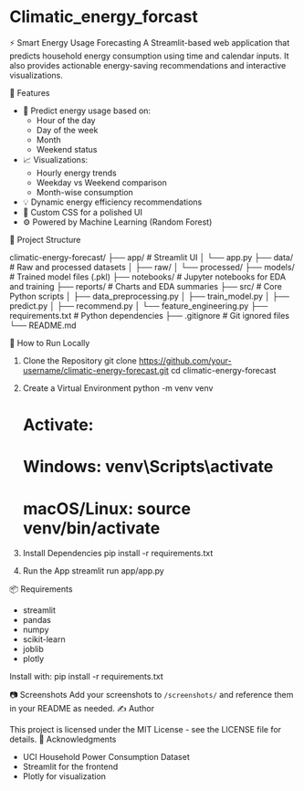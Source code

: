 ﻿# Climatic_energy_forcast
⚡ Smart Energy Usage Forecasting
A Streamlit-based web application that predicts household energy consumption using time and calendar inputs. It also provides actionable energy-saving recommendations and interactive visualizations.

🧠 Features
- 🔮 Predict energy usage based on:
  - Hour of the day
  - Day of the week
  - Month
  - Weekend status
- 📈 Visualizations:
  - Hourly energy trends
  - Weekday vs Weekend comparison
  - Month-wise consumption
- 💡 Dynamic energy efficiency recommendations
- 🎨 Custom CSS for a polished UI
- ⚙️ Powered by Machine Learning (Random Forest)

📁 Project Structure

climatic-energy-forecast/
├── app/                     # Streamlit UI
│   └── app.py
├── data/                    # Raw and processed datasets
│   ├── raw/
│   └── processed/
├── models/                  # Trained model files (.pkl)
├── notebooks/               # Jupyter notebooks for EDA and training
├── reports/                 # Charts and EDA summaries
├── src/                     # Core Python scripts
│   ├── data_preprocessing.py
│   ├── train_model.py
│   ├── predict.py
│   ├── recommend.py
│   └── feature_engineering.py
├── requirements.txt         # Python dependencies
├── .gitignore               # Git ignored files
└── README.md

🚀 How to Run Locally

1. Clone the Repository
   git clone https://github.com/your-username/climatic-energy-forecast.git
   cd climatic-energy-forecast

2. Create a Virtual Environment
   python -m venv venv
   # Activate:
   # Windows: venv\Scripts\activate
   # macOS/Linux: source venv/bin/activate

3. Install Dependencies
   pip install -r requirements.txt

4. Run the App
   streamlit run app/app.py

📦 Requirements

- streamlit
- pandas
- numpy
- scikit-learn
- joblib
- plotly

Install with:
pip install -r requirements.txt

📷 Screenshots
Add your screenshots to `/screenshots/` and reference them in your README as needed.
✍️ Author

This project is licensed under the MIT License - see the LICENSE file for details.
📝 Acknowledgments

- UCI Household Power Consumption Dataset
- Streamlit for the frontend
- Plotly for visualization
